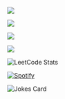 <!--![Header](https://github.com/imbkz/imbkz/blob/main/github-header-image.png)-->

![](https://github-readme-stats.vercel.app/api?username=imbkz&theme=tokyonight&hide_border=false&include_all_commits=true&count_private=false)

![](https://github-readme-streak-stats.herokuapp.com/?user=imbkz&theme=tokyonight&hide_border=false)

![](https://github-readme-stats.vercel.app/api/top-langs/?username=imbkz&theme=tokyonight&hide_border=false&include_all_commits=true&count_private=false&layout=compact)

![](https://github-readme-activity-graph.vercel.app/graph?username=imbkz&theme=tokyo-night)

![LeetCode Stats](https://leetcode.card.workers.dev/imbkz?theme=auto&font=baloo&extension=null)

[![Spotify](https://novatorem.vercel.app/api/spotify?background_color=0d1117&border_color=ffffff)](https://open.spotify.com/)

![Jokes Card](https://readme-jokes.vercel.app/api?theme=tokyo-night)
